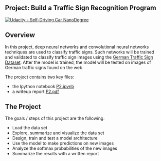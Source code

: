 ## Project: Build a Traffic Sign Recognition Program
[![Udacity - Self-Driving Car NanoDegree](https://s3.amazonaws.com/udacity-sdc/github/shield-carnd.svg)](http://www.udacity.com/drive)

Overview
---
In this project, deep neural networks and convolutional neural networks techniques are used to classify traffic signs. Such networks will be trained and validated to classify traffic sign images using the [German Traffic Sign Dataset](http://benchmark.ini.rub.de/?section=gtsrb&subsection=dataset). After the model is trained, the model will be tested on images of German traffic signs found on the web.


The project contains two key files: 
* the Ipython notebook [P2.ipynb](https://github.com/araptig/CarND-term1-project2-Traffic-Sign-Classifier/blob/master/P2.ipynb)
* a writeup report [P2.pdf](https://github.com/araptig/CarND-term1-project2-Traffic-Sign-Classifier/blob/master/P2.pdf)

The Project
---
The goals / steps of this project are the following:
* Load the data set
* Explore, summarize and visualize the data set
* Design, train and test a model architecture
* Use the model to make predictions on new images
* Analyze the softmax probabilities of the new images
* Summarize the results with a written report
